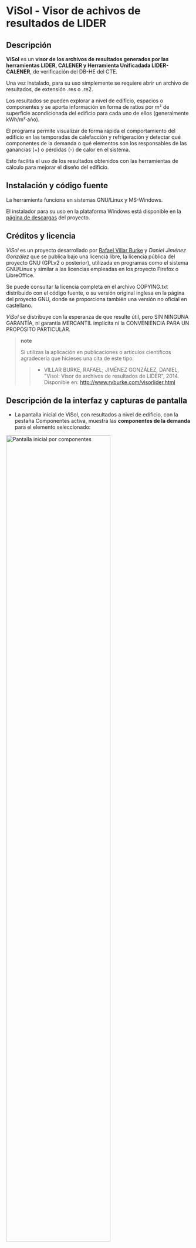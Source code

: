 # ViSol - Visor de achivos de resultados de LIDER

## Descripción

**ViSol** es un **visor de los archivos de resultados generados por las
herramientas LIDER, CALENER y Herramienta Unificadada LIDER-CALENER**,
de verificación del DB-HE del CTE.

Una vez instalado, para su uso simplemente se requiere abrir un archivo
de resultados, de extensión .res o .re2.

Los resultados se pueden explorar a nivel de edificio, espacios o
componentes y se aporta información en forma de ratios por m² de
superficie acondicionada del edificio para cada uno de ellos
(generalmente kWh/m²·año).

El programa permite visualizar de forma rápida el comportamiento del
edificio en las temporadas de calefacción y refrigeración y detectar qué
componentes de la demanda o qué elementos son los responsables de las
ganancias (+) o pérdidas (-) de calor en el sistema.

Esto facilita el uso de los resultados obtenidos con las herramientas de
cálculo para mejorar el diseño del edificio.

## Instalación y código fuente

La herramienta funciona en sistemas GNU/Linux y MS-Windows.

El instalador para su uso en la plataforma Windows está disponible en la
[página de descargas](https://github.com/pachi/visol/releases) del
proyecto.

## Créditos y licencia

*ViSol* es un proyecto desarrollado por [Rafael Villar
Burke](http://www.rvburke.com/software.html) y *Daniel Jiménez González*
que se publica bajo una licencia libre, la licencia pública del proyecto
GNU (GPLv2 o posterior), utilizada en programas como el sistema
GNU/Linux y similar a las licencias empleadas en los proyecto Firefox o
LibreOffice.

Se puede consultar la licencia completa en el archivo COPYING.txt
distribuido con el código fuente, o su versión original inglesa en la
página del proyecto GNU, donde se proporciona también una versión no
oficial en castellano.

*ViSol* se distribuye con la esperanza de que resulte útil, pero SIN
NINGUNA GARANTÍA, ni garantía MERCANTIL implícita ni la CONVENIENCIA
PARA UN PROPÓSITO PARTICULAR.

> **note**
>
> Si utilizas la aplicación en publicaciones o artículos científicos
> agradecería que hicieses una cita de este tipo:
>
> > -   VILLAR BURKE, RAFAEL; JIMÉNEZ GONZÁLEZ, DANIEL, "Visol: Visor de
> >     archivos de resultados de LIDER", 2014. Disponible en:
> >     <http://www.rvburke.com/visorlider.html>

## Descripción de la interfaz y capturas de pantalla

-   La pantalla inicial de ViSol, con resultados a nivel de edificio,
    con la pestaña Componentes activa, muestra las **componentes de la
    demanda** para el elemento seleccionado:

<img src="./resources/shots/pantallazo1.png" width="75%" align="center" title="Pantalla inicial por componentes"/>

-   La pestaña Meses muestra los **valores netos de la demanda neta
    mensual del elemento seleccionado** a lo largo de los meses del año,
    mostrando la duración del periodo de calefacción y refrigeración:

<img src="./resources/shots/pantallazo2.png" width="75%" align="center" title="Pantalla de meses"/>

-   La pestaña cal+ muestra la composición de la demanda que supone
    **ganancia de calor en el edificio (+) durante la temporada de
    calefacción**:

<img src="./resources/shots/pantallazo3.png" width="75%" align="center" title="Pantalla de flujo de calor positivo en temporada de calefacción"/>

-   La pestaña cal- muestra la composición de la demanda que supone
    **pérdida de calor en el edificio (-) durante la temporada de
    calefacción**:

<img src="./resources/shots/pantallazo4.png" width="75%" align="center" title="Pantalla de flujo de calor negativo en temporada de calefacción"/>

-   La pestaña ref+ muestra la composición de la demanda que supone
    **ganancia de calor en el edificio (+) durante la temporada de
    refrigeración**:

<img src="./resources/shots/pantallazo5.png" width="75%" align="center" title="Pantalla de flujo de calor negativo en temporada de refrigeración"/>

-   La pestaña ref- muestra la composición de la demanda que supone
    **pérdida de calor en el edificio (-) durante la temporada de
    refrigeración**.

<img src="./resources/shots/pantallazo6.png" width="75%" align="center" title="Pantalla de flujo de calor negativo en temporada de refrigeración"/>

-   La pestaña Zonas muestra **valores diarios de algunos parámetros de
    la zona**, como la temperatura media, máxima y mínima, la carga
    total, sensible y latente, y el caudal de ventilación e
    infiltraciones (media diaria y promedio anual).

<img src="./resources/shots/pantallazo8.png" width="75%" align="center" title="Pantalla de valores diarios de zona"/>

-   La interfaz permite **visualizar en una pestaña adicional el
    contenido del archivo de resultados** .res o .re2 activo:

<img src="./resources/shots/pantallazo7.png" width="75%" align="center" title="Pantalla de contenido del archivo de resultados"/>

-   Para **seleccionar un archivo de resultados** .res o .re2 basta con
    seleccionar el icono de selección de archivos que permite navegar el
    sistema de archivos, mostrando únicamente los archivos con dichas
    extensiones.

<img src="./resources/shots/pantallazo0.png" width="75%" align="center" title="Pantalla de selección de archivo de resultados"/>

-   En cualquiera de las pantallas con gráficas de resultados se puede
    obtener una **captura de pantalla** usando el icono de la barra de
    herramientas que representa una cámara. De forma predeterminada las
    capturas de pantalla se almacenan en el directorio del archivo de
    resultados activo y el nombre contiene información de la fecha y
    hora de la captura, además del nombre del archivo de resultados
    empleado.
